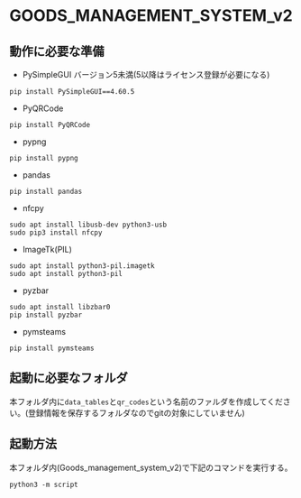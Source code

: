 # GOODS_MANAGEMENT_SYSTEM_v2
## 動作に必要な準備
- PySimpleGUI バージョン5未満(5以降はライセンス登録が必要になる)
```
pip install PySimpleGUI==4.60.5
```
- PyQRCode
```
pip install PyQRCode
```
- pypng
```
pip install pypng
```
- pandas
```
pip install pandas
```
- nfcpy
```
sudo apt install libusb-dev python3-usb
sudo pip3 install nfcpy
```
- ImageTk(PIL)
```
sudo apt install python3-pil.imagetk
sudo apt install python3-pil
```
- pyzbar
```
sudo apt install libzbar0
pip install pyzbar
```
- pymsteams
```
pip install pymsteams
```
## 起動に必要なフォルダ
本フォルダ内に`data_tables`と`qr_codes`という名前のファルダを作成してください。(登録情報を保存するフォルダなのでgitの対象にしていません)
## 起動方法
本フォルダ内(Goods_management_system_v2)で下記のコマンドを実行する。
```
python3 -m script
```

